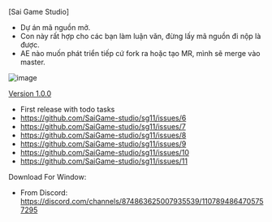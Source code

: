 [Sai Game Studio]
- Dự án mã nguồn mở.
- Con này rất hợp cho các bạn làm luận văn, đừng lấy mã nguồn đi nộp là được.
- AE nào muốn phát triển tiếp cứ fork ra hoặc tạo MR, mình sẽ merge vào master.

![image](https://github.com/user-attachments/assets/39027694-d833-4e35-989a-01ea4aa0b32e)

[Version 1.0.0](https://github.com/SaiGame-studio/sg11/releases/tag/v1.0.0)
- First release with todo tasks
- https://github.com/SaiGame-studio/sg11/issues/6
- https://github.com/SaiGame-studio/sg11/issues/7
- https://github.com/SaiGame-studio/sg11/issues/8
- https://github.com/SaiGame-studio/sg11/issues/9
- https://github.com/SaiGame-studio/sg11/issues/10
- https://github.com/SaiGame-studio/sg11/issues/11

Download For Window:
- From Discord: https://discord.com/channels/874863625007935539/1107894864705757295
